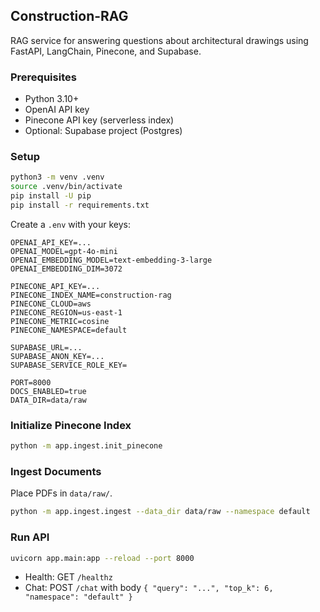 ## Construction-RAG

RAG service for answering questions about architectural drawings using FastAPI, LangChain, Pinecone, and Supabase.

### Prerequisites
- Python 3.10+
- OpenAI API key
- Pinecone API key (serverless index)
- Optional: Supabase project (Postgres)

### Setup
```bash
python3 -m venv .venv
source .venv/bin/activate
pip install -U pip
pip install -r requirements.txt
```

Create a `.env` with your keys:
```
OPENAI_API_KEY=...
OPENAI_MODEL=gpt-4o-mini
OPENAI_EMBEDDING_MODEL=text-embedding-3-large
OPENAI_EMBEDDING_DIM=3072

PINECONE_API_KEY=...
PINECONE_INDEX_NAME=construction-rag
PINECONE_CLOUD=aws
PINECONE_REGION=us-east-1
PINECONE_METRIC=cosine
PINECONE_NAMESPACE=default

SUPABASE_URL=...
SUPABASE_ANON_KEY=...
SUPABASE_SERVICE_ROLE_KEY=

PORT=8000
DOCS_ENABLED=true
DATA_DIR=data/raw
```

### Initialize Pinecone Index
```bash
python -m app.ingest.init_pinecone
```

### Ingest Documents
Place PDFs in `data/raw/`.
```bash
python -m app.ingest.ingest --data_dir data/raw --namespace default
```

### Run API
```bash
uvicorn app.main:app --reload --port 8000
```

- Health: GET `/healthz`
- Chat: POST `/chat` with body `{ "query": "...", "top_k": 6, "namespace": "default" }`

